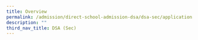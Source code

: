 ```yaml
---
title: Overview
permalink: /admission/direct-school-admission-dsa/dsa-sec/application
description: ""
third_nav_title: DSA (Sec)
---
```

